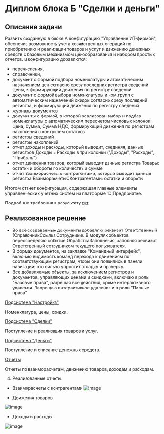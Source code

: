 # Диплом блока Б "Сделки и деньги"

## Описание задачи

Развить созданную в блоке А конфигурацию "Управление ИТ-фирмой", обеспечив возможность учета хозяйственных операций по приобретению и реализации товаров и услуг и движению денежных средств с базовым механизмом ценообразования и набором простых отчетов.
В конфигурацию добавлются:
+ перечисления, 
+ справочники, 
+ документ с формой подбора номенклатуры и атоматическим назначением цен согласно срезу последних регистра сведений Цены, и формирующий движения по регистру сведений
+ документ с формой выбора номенклатуры и ном.групп с автоматическим назначений скидок согласно срезу последний регистра, и формирующий движения по регистру сведений
+ журналы документов
+ документы с формой, в которой реализован выбор и подбор номенклатуры с автоматическим пересчетом числовых колонок Цена, Сумма, Сумма НДС, формирующий дивжения по регистрам накопления с контролем остатков
+ регистры сведений
+ регистры накоплений
+ отчет доходы и расходы, который выводит, соединяя, данные регистров Доходы и Расходы в три колонки ("Доходы", "Расходы", "Прибыль")
+ отчет движения товаров, который выводит данные регистра Товары: остатки и обороты по количеству и сумме
+ отчет Взаиморасчеты с контрагентами, который выводит данные регистра ВзаиморасчетыСКонтрагентами: остатки и обороты

Итогом станет конфигурация, содержащая главные элементы управленческих учетных систем на платформе 1С:Предприятие.

Подробные требовния к результату [тут](https://github.com/MaryanaSl/Project2/blob/main/%D1%82%D1%80%D0%B5%D0%B1%D0%BE%D0%B2%D0%B0%D0%BD%D0%B8%D1%8F.md)

## Реализованное решение

* Во все создаваемые документы добавляю реквизит Ответственный (СправочникСсылка.Сотрудники). В модулях объектов переопределяю событие ОбработкаЗаполнения, заполняя реквизит Ответственный сотрудником текущего пользователя.
* В формах документов, на закладке "Командный интерфейс", включаю видимость команд перехода к движениям по соответствующим регистрам, чтобы они появились в панели навигации: это сильно упростит отладку и проверку.
* Все добавляемые объекты, за исключением регистров и документов, управляющих ценами и скидками, включаю в роль "Базовые права", разрешая все действия, кроме интерактивного удаления. Запрещаю интерактивное удаление и в роли "Полные права".

[Подсистема "Настройка"](https://github.com/MaryanaSl/Project2/blob/main/%D0%9F%D0%BE%D0%B4%D1%81%D0%B8%D1%81%D1%82%D0%B5%D0%BC%D0%B0%20%D0%9D%D0%B0%D1%81%D1%82%D1%80%D0%BE%D0%B9%D0%BA%D0%B0.md)

Номенклатура, цены, скидки.

[Подсистема "Сделки"](https://github.com/MaryanaSl/Project2/blob/main/%D0%A1%D0%B4%D0%B5%D0%BB%D0%BA%D0%B8.md)

Поступление и реализация товаров и услуг.

[Подсистема "Деньги"](https://github.com/MaryanaSl/Project2/blob/main/%D0%94%D0%B5%D0%BD%D1%8C%D0%B3%D0%B8.md)

Поступление и списание денежных средств.

[Отчеты](diploma-b-howto-reports.md)

Отчеты по взаиморасчетам, движению товаров, доходам и расходам.


4. Реализованные отчеты:

+ Взаиморасчеты с контрагентами
![image](https://github.com/user-attachments/assets/17934b58-3efb-40ac-85a0-b000ca9a4d61)

+ Движения товаров

![image](https://github.com/user-attachments/assets/a739a910-fce0-44c6-b273-15d2afb8f6c5)

+ Доходы и расходы

![image](https://github.com/user-attachments/assets/a4ecc6b0-6d34-4311-a96d-f57c44032c74)




   
